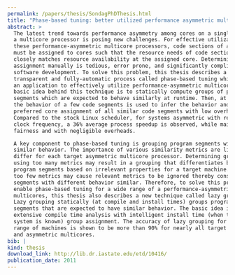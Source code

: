 ```yaml
---
permalink: /papers/thesis/SondagPhDThesis.html
title: "Phase-based tuning: better utilized performance asymmetric multicores"
abstract: >
  The latest trend towards performance asymmetry among cores on a single chip of
  a multicore processor is posing new challenges. For effective utilization of
  these performance-asymmetric multicore processors, code sections of a program
  must be assigned to cores such that the resource needs of code sections
  closely matches resource availability at the assigned core. Determining this
  assignment manually is tedious, error prone, and significantly complicates
  software development. To solve this problem, this thesis describes a
  transparent and fully-automatic process called phase-based tuning which adapts
  an application to effectively utilize performance-asymmetric multicores. The
  basic idea behind this technique is to statically compute groups of program
  segments which are expected to behave similarly at runtime. Then, at runtime,
  the behavior of a few code segments is used to infer the behavior and
  preferred core assignment of all similar code segments with low overhead.
  Compared to the stock Linux scheduler, for systems asymmetric with respect to
  clock frequency, a 36% average process speedup is observed, while maintaining
  fairness and with negligible overheads.

  A key component to phase-based tuning is grouping program segments with
  similar behavior. The importance of various similarity metrics are likely to
  differ for each target asymmetric multicore processor. Determining groups
  using too many metrics may result in a grouping that differentiates between
  program segments based on irrelevant properties for a target machine. Using
  too few metrics may cause relevant metrics to be ignored thereby considering
  segments with different behavior similar. Therefore, to solve this problem and
  enable phase-based tuning for a wide range of a performance-asymmetric
  multicores, this thesis also describes a new technique called lazy grouping.
  Lazy grouping statically (at compile and install times) groups program
  segments that are expected to have similar behavior. The basic idea is to use
  extensive compile time analysis with intelligent install time (when the target
  system is known) group assignment. The accuracy of lazy grouping for a wide
  range of machines is shown to be more than 90% for nearly all target machines
  and asymmetric multicores.
bib: |
kind: thesis
download_link: http://lib.dr.iastate.edu/etd/10416/
publication_date: 2011
---
```

